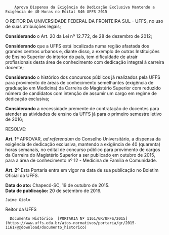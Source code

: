         Aprova Dispensa da Exigência de Dedicação Exclusiva Mantendo a Exigência de 40 Horas no Edital 846 UFFS 2015  

O REITOR DA UNIVERSIDADE FEDERAL DA FRONTEIRA SUL - UFFS, no uso de suas atribuições legais;

 **Considerando** o Art. 20 da Lei nº 12.772, de 28 de dezembro de 2012;

 **Considerando** que a UFFS está localizada numa região afastada dos grandes centros urbanos e, diante disso, a exemplo de outras Instituições de Ensino Superior do interior do país, tem dificuldade de atrair profissionais desta área de conhecimento com dedicação integral à carreira docente;

 **Considerando** o histórico dos concursos públicos já realizados pela UFFS para provimento de áreas de conhecimento semelhantes (exigência de graduação em Medicina) da Carreira do Magistério Superior com reduzido número de candidatos com intenção de assumir um cargo em regime de dedicação exclusiva;

 **Considerando** a necessidade premente de contratação de docentes para atender as atividades de ensino da UFFS já para o primeiro semestre letivo de 2016;

 RESOLVE:

 **Art. 1º** APROVAR, *ad referendum* do Conselho Universitário, a dispensa da exigência de dedicação exclusiva, mantendo a exigência de 40 (quarenta) horas semanais, no edital de concurso público para provimento de cargos da Carreira do Magistério Superior a ser publicado em outubro de 2015, para a área de conhecimento nº 12 - Medicina de Família e Comunidade.

 **Art. 2º** Esta Portaria entra em vigor na data de sua publicação no Boletim Oficial da UFFS.

  

   **Data do ato:** Chapecó-SC, 19 de outubro de 2015.   
 **Data de publicação:**  20 de setembro de 2016. 

    Jaime Giolo   
 Reitor da UFFS 

      Documento Histórico  [PORTARIA Nº 1161/GR/UFFS/2015](https://www.uffs.edu.br/atos-normativos/portaria/gr/2015-1161/@@download/documento_historico)     
      